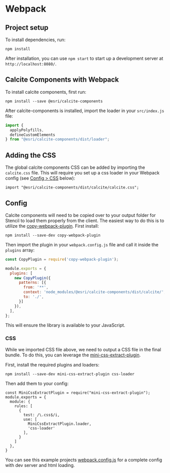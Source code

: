 # Webpack

## Project setup

To install dependencies, run:

```
npm install
```

After installation, you can use `npm start` to start up a development server at `http://localhost:8080/`.

## Calcite Components with Webpack

To install calcite components, first run:

```
npm install --save @esri/calcite-components
```

After calcite-components is installed, import the loader in your `src/index.js` file:

```js
import {
  applyPolyfills,
  defineCustomElements
} from "@esri/calcite-components/dist/loader";
```

## Adding the CSS

The global calcite components CSS can be added by importing the `calcite.css` file. This will require you set up a css loader in your Webpack config (see [Config > CSS](#css) below):

```
import "@esri/calcite-components/dist/calcite/calcite.css";
```

## Config

Calcite components will need to be copied over to your output folder for Stencil to load them properly from the client. The easiest way to do this is to utilize the [copy-webpack-plugin](https://webpack.js.org/plugins/copy-webpack-plugin/). First install:

```
npm install --save-dev copy-webpack-plugin
```

Then import the plugin in your `webpack.config.js` file and call it inside the `plugins` array:

```js
const CopyPlugin = require('copy-webpack-plugin');

module.exports = {
  plugins: [
    new CopyPlugin({
      patterns: [{
        from: '**',
        context: 'node_modules/@esri/calcite-components/dist/calcite/',
        to: './',
      }]
    }),
  ],
};
```

This will ensure the library is available to your JavaScript.

### CSS

While we imported CSS file above, we need to output a CSS file in the final bundle. To do this, you can leverage the [mini-css-extract-plugin](https://webpack.js.org/plugins/mini-css-extract-plugin/).

First, install the required plugins and loaders:

```
npm install --save-dev mini-css-extract-plugin css-loader
```

Then add them to your config:

```
const MiniCssExtractPlugin = require("mini-css-extract-plugin");
module.exports = {
  module: {
    rules: [
      {
        test: /\.css$/i,
        use: [
          MiniCssExtractPlugin.loader,
          'css-loader'
        ],
      }
    ]
  },
}
```

You can see this example projects [webpack.config.js](./webpack.config.js) for a complete config with dev server and html loading.

